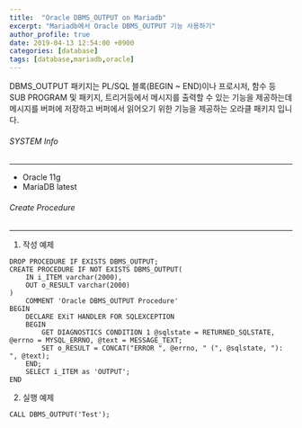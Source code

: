```yaml
---
title:  "Oracle DBMS_OUTPUT on Mariadb"
excerpt: "Mariadb에서 Oracle DBMS_OUTPUT 기능 사용하기"
author_profile: true
date: 2019-04-13 12:54:00 +0900
categories: [database]
tags: [database,mariadb,oracle]
---
```


DBMS_OUTPUT 패키지는 PL/SQL 블록(BEGIN ~ END)이나 프로시저, 함수 등 SUB PROGRAM 및 패키지, 트리거등에서 메시지를 출력할 수 있는 기능을 제공하는데 메시지를 버퍼에 저장하고 버퍼에서 읽어오기 위한 기능을 제공하는 오라클 패키지 입니다.

###### SYSTEM Info
-------------
- Oracle 11g
- MariaDB latest

###### Create Procedure
-------------

1. 작성 예제

```
DROP PROCEDURE IF EXISTS DBMS_OUTPUT;
CREATE PROCEDURE IF NOT EXISTS DBMS_OUTPUT(
    IN i_ITEM varchar(2000), 
    OUT o_RESULT varchar(2000)
)
    COMMENT 'Oracle DBMS_OUTPUT Procedure'
BEGIN
    DECLARE EXiT HANDLER FOR SQLEXCEPTION
    BEGIN
        GET DIAGNOSTICS CONDITION 1 @sqlstate = RETURNED_SQLSTATE, @errno = MYSQL_ERRNO, @text = MESSAGE_TEXT;
        SET o_RESULT = CONCAT("ERROR ", @errno, " (", @sqlstate, "): ", @text);
    END;
    SELECT i_ITEM as 'OUTPUT';
END
```

2. 실행 예제

```
CALL DBMS_OUTPUT('Test');
```

